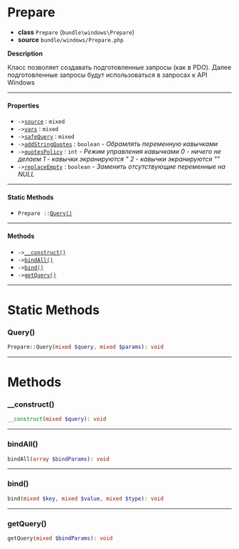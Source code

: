 # Prepare

- **class** `Prepare` (`bundle\windows\Prepare`)
- **source** `bundle/windows/Prepare.php`

**Description**

Класс позволяет создавать подготовленные запросы (как в PDO).
Далее подготовленные запросы будут использоваться в запросах к API Windows

---

#### Properties

- `->`[`source`](#prop-source) : `mixed`
- `->`[`vars`](#prop-vars) : `mixed`
- `->`[`safeQuery`](#prop-safequery) : `mixed`
- `->`[`addStringQuotes`](#prop-addstringquotes) : `boolean` - _Обрамлять переменную кавычками_
- `->`[`quotesPolicy`](#prop-quotespolicy) : `int` - _Режим управления кавычками
0 - ничего не делаем
1 - кавычки экранируются \"
2 - кавычки экранируются ""_
- `->`[`replaceEmpty`](#prop-replaceempty) : `boolean` - _Заменить отсутствующие переменные на NULL_

---

#### Static Methods

- `Prepare ::`[`Query()`](#method-query)

---

#### Methods

- `->`[`__construct()`](#method-__construct)
- `->`[`bindAll()`](#method-bindall)
- `->`[`bind()`](#method-bind)
- `->`[`getQuery()`](#method-getquery)

---
# Static Methods

<a name="method-query"></a>

### Query()
```php
Prepare::Query(mixed $query, mixed $params): void
```

---
# Methods

<a name="method-__construct"></a>

### __construct()
```php
__construct(mixed $query): void
```

---

<a name="method-bindall"></a>

### bindAll()
```php
bindAll(array $bindParams): void
```

---

<a name="method-bind"></a>

### bind()
```php
bind(mixed $key, mixed $value, mixed $type): void
```

---

<a name="method-getquery"></a>

### getQuery()
```php
getQuery(mixed $bindParams): void
```